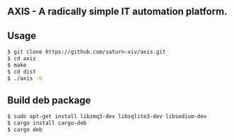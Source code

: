 AXIS - A radically simple IT automation platform.
---

## Usage

```bash
$ git clone https://github.com/saturn-xiv/axis.git
$ cd axis 
$ make
$ cd dist
$ ./axis -h
```

## Build deb package

```bash
$ sudo apt-get install libzmq3-dev libsqlite3-dev libsodium-dev
$ cargo install cargo-deb
$ cargo deb
```